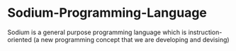 # Sodium-Programming-Language
Sodium is a general purpose programming language which is instruction-oriented (a new programming concept that we are developing and devising)
